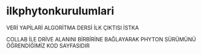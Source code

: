 # ilkphytonkurulumlari
VERİ YAPİLARİ ALGORİTMA DERSİ İLK ÇIKTISI İSTKA

COLLAB İLE DRİVE ALANINI BİRBİRİNE BAĞLAYARAK PHYTON SÜRÜMÜNÜ ÖĞRENDİĞİMİZ KOD SAYFASIDIR
